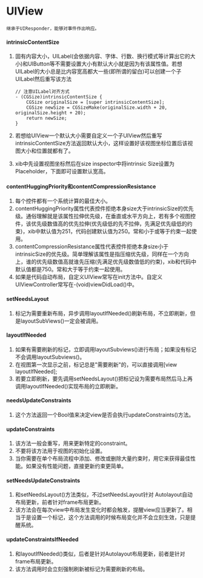 # UIView
	继承于UIResponder，能够对事件作出响应。
    
#### intrinsicContentSize
1. 固有内容大小，UILabel(会依据内容、字体、行数、换行模式等计算出它的大小)和UIButton等不需要设置大小有默认大小就是因为有该属性值。若想UILabel的大小总是比内容宽高都大一些(即所谓的留白)可以创建一个子UILabel然后重写该方法

	```
	// 注意UILabel对齐方式
	- (CGSize)intrinsicContentSize {
		CGSize originalSize = [super intrinsicContentSize];
		CGSize newSize = CGSizeMake(originalSize.width + 20, originalSize.height + 20);
		return newSize;
	}
	```
2. 若想给UIView一个默认大小需要自定义一个子UIView然后重写intrinsicContentSize方法返回默认大小，这样设置好该视图坐标位置后该视图大小和位置就都有了。
3. xib中先设置视图坐标然后在size inspector中将intrinsic Size设置为Placeholder，下面即可设置默认宽高。
	
#### contentHuggingPriority和contentCompressionResistance
1. 每个控件都有一个系统计算的最佳大小。
2. contentHuggingPriority属性代表控件拒绝本身size大于intrinsicSize的优先级。通俗理解就是该属性拉伸优先级，在垂直或水平方向上，若有多个视图控件，该优先级数值高的优先拉伸(优先级低的先不拉伸，先满足优先级低的约束)，xib中默认值为251，代码创建默认值为250。常和小于或等于约束一起使用。
3. contentCompressionResistance属性代表控件拒绝本身size小于intrinsicSize的优先级。简单理解该属性是指压缩优先级，同样在一个方向上，谁的优先级数值高就谁先压缩(先满足优先级数值低的约束)，xib和代码中默认值都是750。常和大于等于约束一起使用。
4. 如果是代码自动布局，自定义UIView常写在init方法中。自定义UIViewController常写在-(void)viewDidLoad()中。


#### setNeedsLayout
1. 标记为需要重新布局，异步调用layoutIfNeeded()刷新布局，不立即刷新，但是layoutSubViews()一定会被调用。

#### layoutIfNeeded
1. 如果有需要刷新的标记，立即调用layoutSubviews()进行布局；如果没有标记不会调用layoutSubviews()。
2. 在视图第一次显示之前，标记总是"需要刷新"的，可以直接调用[view layoutIfNeeded];
3. 若要立即刷新，要先调用setNeedsLayout()把标记设为需要布局然后马上再调用layoutIfNeeded()实现布局的立即刷新。

#### needsUpdateConstraints
1. 这个方法返回一个Bool值来决定view是否会执行updateConstraints()方法。

#### updateConstraints
1. 该方法一般会重写，用来更新特定的constraint。
2. 不要将该方法用于视图的初始化设置。
3. 当你需要在单个布局流程中添加、修改或删除大量约束时，用它来获得最佳性能。如果没有性能问题，直接更新约束更简单。

#### setNeedsUpdateConstraints
1. 和setNeedsLayout()方法类似，不过setNeedsLayout针对 Autolayout自动布局更新，前者针对frame布局更新。
2. 该方法会在每次view中布局发生变化时都会触发，提醒view应当更新了。相当于是设置一个标记，这个方法调用的时候布局变化并不会立刻生效，只是提醒系统。

#### updateConstraintsIfNeeded
1. 和layoutIfNeeded()类似，后者是针对Autolayout布局更新，前者是针对frame布局更新。
2. 该方法调用时会立刻强制刷新被标记为需要刷新的布局。


